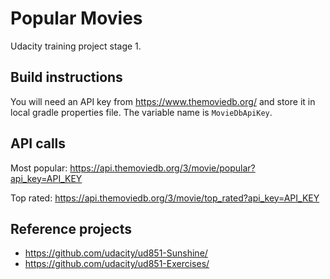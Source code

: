 # Popular Movies

Udacity training project stage 1.

## Build instructions

You will need an API key from https://www.themoviedb.org/ and store it in local gradle properties file. The variable name is `MovieDbApiKey`.

## API calls

Most popular: https://api.themoviedb.org/3/movie/popular?api_key=API_KEY

Top rated: https://api.themoviedb.org/3/movie/top_rated?api_key=API_KEY


## Reference projects

* https://github.com/udacity/ud851-Sunshine/
* https://github.com/udacity/ud851-Exercises/
